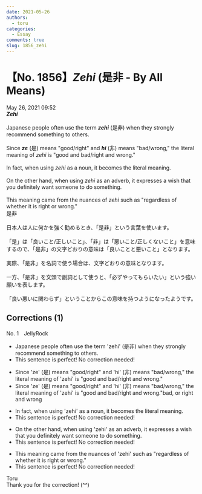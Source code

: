 ```yaml
---
date: 2021-05-26
authors:
  - toru
categories:
  - Essay
comments: true
slug: 1856_zehi
---
```


# 【No. 1856】<strong><em>Zehi</strong></em> (是非 - By All Means)
<div class="date">May 26, 2021 09:52</div>
<div id="post"><div id="body_show_ori">
<strong><em>Zehi</strong></em><br/><br/>Japanese people often use the term <strong><em>zehi</em></strong> (是非) when they strongly recommend something to others.<br/><br/>Since <strong><em>ze</em></strong> (是) means "good/right" and <strong><em>hi</em></strong> (非) means "bad/wrong," the literal meaning of <em>zehi</em> is "good and bad/right and wrong."<br/><br/>In fact, when using <em>zehi</em> as a noun, it becomes the literal meaning.<br/><br/>On the other hand, when using <em>zehi</em> as an adverb, it expresses a wish that you definitely want someone to do something.<br/><br/>This meaning came from the nuances of <em>zehi</em> such as "regardless of whether it is right or wrong."
</div></div>

<!-- more -->

<div id="post_ja"><div id="body_show_mo">
是非<br/><br/>日本人は人に何かを強く勧めるとき、「是非」という言葉を使います。<br/><br/>「是」は「良いこと/正しいこと」、「非」は「悪いこと/正しくないこと」を意味するので、「是非」の文字どおりの意味は「良いことと悪いこと」となります。<br/><br/>実際、「是非」を名詞で使う場合は、文字どおりの意味となります。<br/><br/>一方、「是非」を文頭で副詞として使うと、「必ずやってもらいたい」という強い願いを表します。<br/><br/>「良い悪いに関わらず」ということからこの意味を持つようになったようです。
</div></div>

## Corrections (1)
<div id="block"><div class="first_name"> No. 1　<span class="just_name">JellyRock</span></div><div id="block2">
<ul class="correction_field">
<li class="incorrect">Japanese people often use the term 'zehi' (是非) when they strongly recommend something to others.</li>
<li class="corrected perfect">This sentence is perfect! No correction needed!</li>
</ul>
<ul class="correction_field">
<li class="incorrect">Since 'ze' (是) means "good/right" and 'hi' (非) means "bad/wrong," the literal meaning of 'zehi' is "good and bad/right and wrong."</li>
<li class="corrected correct">
Since 'ze' (是) means "good/right" and 'hi' (非) means "bad/wrong," the literal meaning of 'zehi' is "<span class="f_red">good and bad/right and wrong</span>."<span class="f_blue">bad, or right and wrong</span>
</li>
</ul>
<ul class="correction_field">
<li class="incorrect">In fact, when using 'zehi' as a noun, it becomes the literal meaning.</li>
<li class="corrected perfect">This sentence is perfect! No correction needed!</li>
</ul>
<ul class="correction_field">
<li class="incorrect">On the other hand, when using 'zehi' as an adverb, it expresses a wish that you definitely want someone to do something.</li>
<li class="corrected perfect">This sentence is perfect! No correction needed!</li>
</ul>
<ul class="correction_field">
<li class="incorrect">This meaning came from the nuances of 'zehi' such as "regardless of whether it is right or wrong."</li>
<li class="corrected perfect">This sentence is perfect! No correction needed!</li>
</ul>
</div><div class="name"><span class="just_name">Toru</span><br>
Thank you for the correction! (^^)
</div>
</div>
